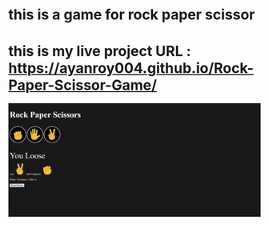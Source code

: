 # this is a game for rock paper scissor
# this is my live project URL : https://ayanroy004.github.io/Rock-Paper-Scissor-Game/

![image alt](https://github.com/Ayanroy004/Rock-Paper-Scissor-Game/blob/28d3ce2212f47a55dcab5cf8ac50a159c2ae93ad/Screenshot%202024-12-07%20221618.png)
